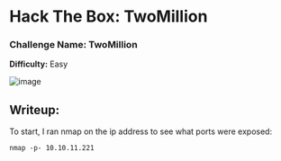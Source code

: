 # Hack The Box: TwoMillion

### Challenge Name: TwoMillion
**Difficulty:** Easy

![image](https://github.com/user-attachments/assets/b56b182a-6a29-448d-adab-c9879eeffb2a)



## Writeup:

To start, I ran nmap on the ip address to see what ports were exposed:

`nmap -p- 10.10.11.221`


